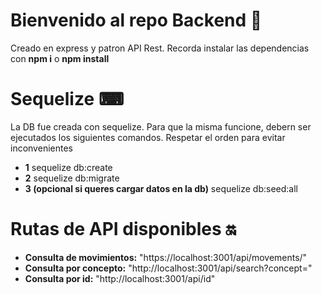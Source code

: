 # Bienvenido al repo Backend 🚀

Creado en express y patron API Rest. 
Recorda instalar las dependencias con **npm i** o **npm install**

# Sequelize ⌨

La DB fue creada con sequelize. Para que la misma funcione, debern ser ejecutados los siguientes comandos. Respetar el orden para evitar inconvenientes

- **1** sequelize db:create
- **2** sequelize db:migrate
- **3 (opcional si queres cargar datos en la db)** sequelize db:seed:all

# Rutas de API disponibles 🔛

- **Consulta de movimientos:** "https://localhost:3001/api/movements/"
- **Consulta por concepto:** "http://localhost:3001/api/search?concept="
- **Consulta por id:** "http://localhost:3001/api/id"
